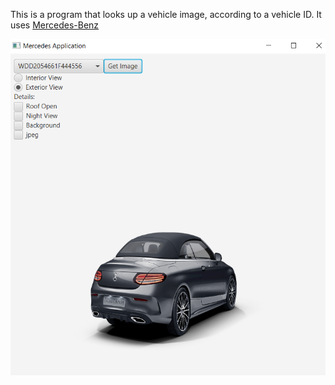 This is a program that looks up a vehicle image, according to a vehicle ID. It uses [Mercedes-Benz](https://mercedes-benz.com/)

![Mercedes-Benz](screenshots/mercedescar.png)
